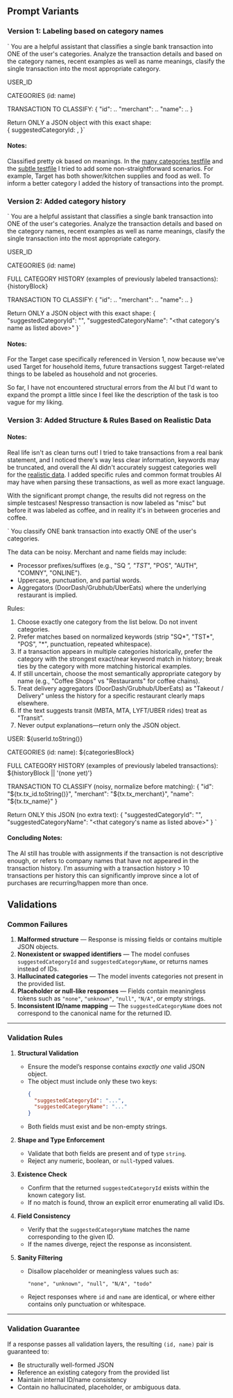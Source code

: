 ## Prompt Variants

### Version 1: Labeling based on category names
`
You are a helpful assistant that classifies a single bank transaction into ONE of the user's categories.
Analyze the transaction details and based on the category names, recent examples as well as name meanings, 
clasify the single transaction into the most appropriate category.

USER_ID

CATEGORIES (id: name)

TRANSACTION TO CLASSIFY:
{ "id": .. "merchant": .. "name": .. }

Return ONLY a JSON object with this exact shape:\
{
  suggestedCategoryId: <one existing category id>,
}`

#### Notes:
Classified pretty ok based on meanings. In the [many categories testfile](label-many-cats.ts) and the [subtle testfile](label-subtle.ts) I tried to add some non-straightforward scenarios. 
For example, Target has both shower/kitchen supplies and food as well. To inform a better category I added the history of transactions into the prompt. 

### Version 2: Added category history

`
You are a helpful assistant that classifies a single bank transaction into ONE of the user's categories.
Analyze the transaction details and based on the category names, recent examples as well as name meanings, 
clasify the single transaction into the most appropriate category.

USER_ID

CATEGORIES (id: name)

FULL CATEGORY HISTORY (examples of previously labeled transactions):
{historyBlock}

TRANSACTION TO CLASSIFY:
{ "id": .. "merchant": .. "name": .. }

Return ONLY a JSON object with this exact shape:
{
  "suggestedCategoryId": "<one existing category id>",
  "suggestedCategoryName": "<that category's name as listed above>"
}`

#### Notes:
For the Target case specifically referenced in Version 1, now because we've used Target for household items, future transactions suggest Target-related things to be labeled as household and not groceries.  

So far, I have not encountered structural errors from the AI but I'd want to expand the prompt a little since I feel like the description of the task is too vague for my liking. 


### Version 3: Added Structure & Rules Based on Realistic Data

#### Notes:

Real life isn't as clean turns out! I tried to take transactions from a real bank statement, and I noticed there's way less clear information, keywords may be truncated, and overall the AI didn't accurately suggest categories well for the [realistic data](label-realistic.ts). 
I added specific rules and common format troubles AI may have when parsing these transactions, as well as more exact language.

With the significant prompt change, the results did not regress on the simple testcases! Nespresso transaction is now labeled as "misc" but before it was labeled as coffee, and in reality it's in between groceries and coffee.

`
You classify ONE bank transaction into exactly ONE of the user's categories.

The data can be noisy. Merchant and name fields may include:
- Processor prefixes/suffixes (e.g., "SQ *", "TST*", "POS", "AUTH", "COMNY", "ONLINE"). 
- Uppercase, punctuation, and partial words.
- Aggregators (DoorDash/Grubhub/UberEats) where the underlying restaurant is implied.

Rules:
1) Choose exactly one category from the list below. Do not invent categories.
2) Prefer matches based on normalized keywords (strip "SQ*", "TST*", "POS", "*", punctuation, repeated whitespace).
3) If a transaction appears in multiple categories historically, prefer the category with the strongest exact/near keyword match in history; break ties by the category with more matching historical examples.
4) If still uncertain, choose the most semantically appropriate category by name (e.g., "Coffee Shops" vs "Restaurants" for coffee chains).
5) Treat delivery aggregators (DoorDash/Grubhub/UberEats) as "Takeout / Delivery" unless the history for a specific restaurant clearly maps elsewhere.
6) If the text suggests transit (MBTA, MTA, LYFT/UBER rides) treat as "Transit".
7) Never output explanations—return only the JSON object.

USER: ${userId.toString()}

CATEGORIES (id: name):
${categoriesBlock}

FULL CATEGORY HISTORY (examples of previously labeled transactions):
${historyBlock || '(none yet)'}

TRANSACTION TO CLASSIFY (noisy, normalize before matching):
{ "id": "${tx.tx_id.toString()}", "merchant": "${tx.tx_merchant}", "name": "${tx.tx_name}" }

Return ONLY this JSON (no extra text):
{
  "suggestedCategoryId": "<one existing category id>",
  "suggestedCategoryName": "<that category's name as listed above>"
}
`


#### Concluding Notes:
 The AI still has trouble with assignments if the transaction is not descriptive enough, or refers to company names that have not appeared in the transaction history. I'm assuming with a transaction history > 10 transactions per history this can significantly improve since a lot of purchases are recurring/happen more than once. 


## Validations
### Common Failures

1. **Malformed structure** — Response is missing fields or contains multiple JSON objects.  
2. **Nonexistent or swapped identifiers** — The model confuses `suggestedCategoryId` and `suggestedCategoryName`, or returns names instead of IDs.  
3. **Hallucinated categories** — The model invents categories not present in the provided list.  
4. **Placeholder or null-like responses** — Fields contain meaningless tokens such as `"none"`, `"unknown"`, `"null"`, `"N/A"`, or empty strings.  
5. **Inconsistent ID/name mapping** — The `suggestedCategoryName` does not correspond to the canonical name for the returned ID.

---

### Validation Rules

1. **Structural Validation**  
   - Ensure the model’s response contains *exactly one* valid JSON object.  
   - The object must include only these two keys:  
     ```json
     {
       "suggestedCategoryId": "...",
       "suggestedCategoryName": "..."
     }
     ```
   - Both fields must exist and be non-empty strings.

2. **Shape and Type Enforcement**  
   - Validate that both fields are present and of type `string`.  
   - Reject any numeric, boolean, or `null`-typed values.  

3. **Existence Check**  
   - Confirm that the returned `suggestedCategoryId` exists within the known category list.  
   - If no match is found, throw an explicit error enumerating all valid IDs.

4. **Field Consistency**  
   - Verify that the `suggestedCategoryName` matches the name corresponding to the given ID.  
   - If the names diverge, reject the response as inconsistent.

5. **Sanity Filtering**  
   - Disallow placeholder or meaningless values such as:  
     ```
     "none", "unknown", "null", "N/A", "todo"
     ```  
   - Reject responses where `id` and `name` are identical, or where either contains only punctuation or whitespace.
---

### Validation Guarantee

If a response passes all validation layers, the resulting `(id, name)` pair is guaranteed to:

- Be structurally well-formed JSON  
- Reference an existing category from the provided list  
- Maintain internal ID/name consistency  
- Contain no hallucinated, placeholder, or ambiguous data.
